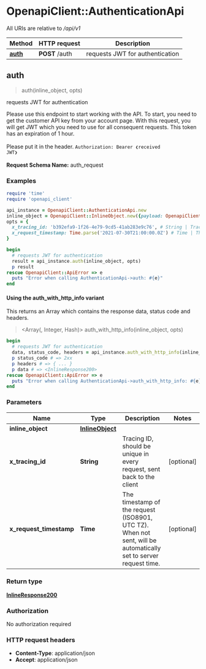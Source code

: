 # OpenapiClient::AuthenticationApi

All URIs are relative to */api/v1*

| Method | HTTP request | Description |
| ------ | ------------ | ----------- |
| [**auth**](AuthenticationApi.md#auth) | **POST** /auth | requests JWT for authentication |


## auth

> <InlineResponse200> auth(inline_object, opts)

requests JWT for authentication

Please use this endpoint to start working with the API. To start, you need to get the customer API key from your account page. With this request, you will get JWT which you need to use for all consequent requests. This token has an expiration of 1 hour.<br><br>Please put it in the header. <code>Authorization: Bearer &#10094;received JWT&#10095;</code><br><br><b>Request Schema Name:</b> auth_request

### Examples

```ruby
require 'time'
require 'openapi_client'

api_instance = OpenapiClient::AuthenticationApi.new
inline_object = OpenapiClient::InlineObject.new({payload: OpenapiClient::AuthPayload.new({api_key: 'api_key_example'})}) # InlineObject | 
opts = {
  x_tracing_id: 'b392efa9-1f26-4e79-9cd5-41ab283e9c76', # String | Tracing ID, should be unique in every request, sent back to the client
  x_request_timestamp: Time.parse('2021-07-30T21:00:00.0Z') # Time | The timestamp of the request (ISO8901, UTC TZ). When not sent, will be automatically set to server request time.
}

begin
  # requests JWT for authentication
  result = api_instance.auth(inline_object, opts)
  p result
rescue OpenapiClient::ApiError => e
  puts "Error when calling AuthenticationApi->auth: #{e}"
end
```

#### Using the auth_with_http_info variant

This returns an Array which contains the response data, status code and headers.

> <Array(<InlineResponse200>, Integer, Hash)> auth_with_http_info(inline_object, opts)

```ruby
begin
  # requests JWT for authentication
  data, status_code, headers = api_instance.auth_with_http_info(inline_object, opts)
  p status_code # => 2xx
  p headers # => { ... }
  p data # => <InlineResponse200>
rescue OpenapiClient::ApiError => e
  puts "Error when calling AuthenticationApi->auth_with_http_info: #{e}"
end
```

### Parameters

| Name | Type | Description | Notes |
| ---- | ---- | ----------- | ----- |
| **inline_object** | [**InlineObject**](InlineObject.md) |  |  |
| **x_tracing_id** | **String** | Tracing ID, should be unique in every request, sent back to the client | [optional] |
| **x_request_timestamp** | **Time** | The timestamp of the request (ISO8901, UTC TZ). When not sent, will be automatically set to server request time. | [optional] |

### Return type

[**InlineResponse200**](InlineResponse200.md)

### Authorization

No authorization required

### HTTP request headers

- **Content-Type**: application/json
- **Accept**: application/json

